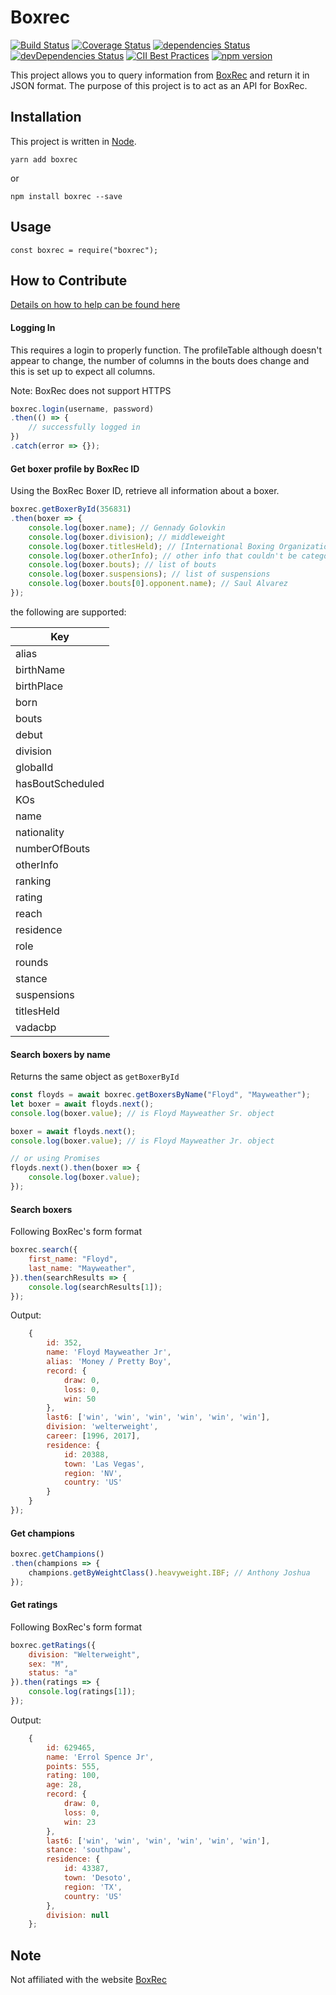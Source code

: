 # Boxrec
[![Build Status](https://travis-ci.org/boxing/boxrec.svg?branch=master)](https://travis-ci.org/boxing/boxrec) [![Coverage Status](https://coveralls.io/repos/github/boxing/boxrec/badge.svg?branch=master)](https://coveralls.io/github/boxing/boxrec?branch=master) [![dependencies Status](https://david-dm.org/boxing/boxrec/status.svg)](https://david-dm.org/boxing/boxrec) [![devDependencies Status](https://david-dm.org/boxing/boxrec/dev-status.svg)](https://david-dm.org/boxing/boxrec?type=dev) [![CII Best Practices](https://bestpractices.coreinfrastructure.org/projects/1643/badge)](https://bestpractices.coreinfrastructure.org/projects/1643) [![npm version](https://badge.fury.io/js/boxrec.svg)](https://badge.fury.io/js/boxrec)

This project allows you to query information from [BoxRec](http://boxrec.com) and return it in JSON format.
The purpose of this project is to act as an API for BoxRec.

## Installation

This project is written in [Node](http://nodejs.org).

`yarn add boxrec`

or

`npm install boxrec --save`

## Usage
`
const boxrec = require("boxrec");
`

## How to Contribute

[Details on how to help can be found here](https://github.com/boxing/boxrec/blob/master/CONTRIBUTING.md)

#### Logging In

This requires a login to properly function.
The profileTable although doesn't appear to change, the number of columns in the bouts does change and this is set up to expect all columns.

Note: BoxRec does not support HTTPS

```javascript
boxrec.login(username, password)
.then(() => {
    // successfully logged in
})
.catch(error => {});
```

#### Get boxer profile by BoxRec ID
Using the BoxRec Boxer ID, retrieve all information about a boxer.
```javascript
boxrec.getBoxerById(356831)
.then(boxer => {
    console.log(boxer.name); // Gennady Golovkin
    console.log(boxer.division); // middleweight
    console.log(boxer.titlesHeld); // [International Boxing Organization World Middleweight Title, ...];
    console.log(boxer.otherInfo); // other info that couldn't be categorized
    console.log(boxer.bouts); // list of bouts
    console.log(boxer.suspensions); // list of suspensions
    console.log(boxer.bouts[0].opponent.name); // Saul Alvarez
});
```

the following are supported:

| Key              |
| -----------------|
| alias            |
| birthName        |
| birthPlace       |
| born             |
| bouts            |
| debut            |
| division         |
| globalId         |
| hasBoutScheduled |
| KOs              |
| name             |
| nationality      |
| numberOfBouts    |
| otherInfo        |
| ranking          |
| rating           |
| reach            |
| residence        |
| role             |
| rounds           |
| stance           |
| suspensions      |
| titlesHeld       |
| vadacbp          |


#### Search boxers by name
Returns the same object as `getBoxerById`

```javascript
const floyds = await boxrec.getBoxersByName("Floyd", "Mayweather");
let boxer = await floyds.next();
console.log(boxer.value); // is Floyd Mayweather Sr. object

boxer = await floyds.next();
console.log(boxer.value); // is Floyd Mayweather Jr. object

// or using Promises
floyds.next().then(boxer => {
    console.log(boxer.value);
});
```

#### Search boxers
Following BoxRec's form format

```javascript
boxrec.search({
    first_name: "Floyd",
    last_name: "Mayweather",
}).then(searchResults => {
    console.log(searchResults[1]); 
});
```    

Output:
```javascript
    {
        id: 352,
        name: 'Floyd Mayweather Jr',
        alias: 'Money / Pretty Boy',
        record: {
            draw: 0,
            loss: 0,
            win: 50
        },
        last6: ['win', 'win', 'win', 'win', 'win', 'win'],
        division: 'welterweight',
        career: [1996, 2017],
        residence: {
            id: 20388,
            town: 'Las Vegas',
            region: 'NV',
            country: 'US'
        }
    }
});
```

#### Get champions

```javascript
boxrec.getChampions()
.then(champions => {
    champions.getByWeightClass().heavyweight.IBF; // Anthony Joshua
});
```

#### Get ratings
Following BoxRec's form format

```javascript
boxrec.getRatings({
    division: "Welterweight",
    sex: "M",
    status: "a"
}).then(ratings => {
    console.log(ratings[1]);
});
```

Output:
```javascript
    {
        id: 629465,
        name: 'Errol Spence Jr',
        points: 555,
        rating: 100,
        age: 28,
        record: {
            draw: 0,
            loss: 0,
            win: 23
        },
        last6: ['win', 'win', 'win', 'win', 'win', 'win'],
        stance: 'southpaw',
        residence: {
            id: 43387,
            town: 'Desoto',
            region: 'TX',
            country: 'US'
        },
        division: null
    };
```

## Note
Not affiliated with the website [BoxRec](http://www.boxrec.com)
